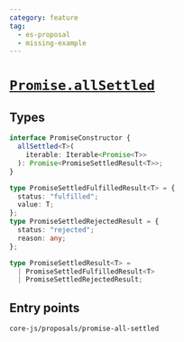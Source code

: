 ```yaml
---
category: feature
tag:
  - es-proposal
  - missing-example
---
```


# [`Promise.allSettled`](https://github.com/tc39/proposal-promise-allSettled)

## Types

```ts
interface PromiseConstructor {
  allSettled<T>(
    iterable: Iterable<Promise<T>>
  ): Promise<PromiseSettledResult<T>>;
}

type PromiseSettledFulfilledResult<T> = {
  status: "fulfilled";
  value: T;
};
type PromiseSettledRejectedResult = {
  status: "rejected";
  reason: any;
};

type PromiseSettledResult<T> =
  | PromiseSettledFulfilledResult<T>
  | PromiseSettledRejectedResult;
```

## Entry points

```
core-js/proposals/promise-all-settled
```
